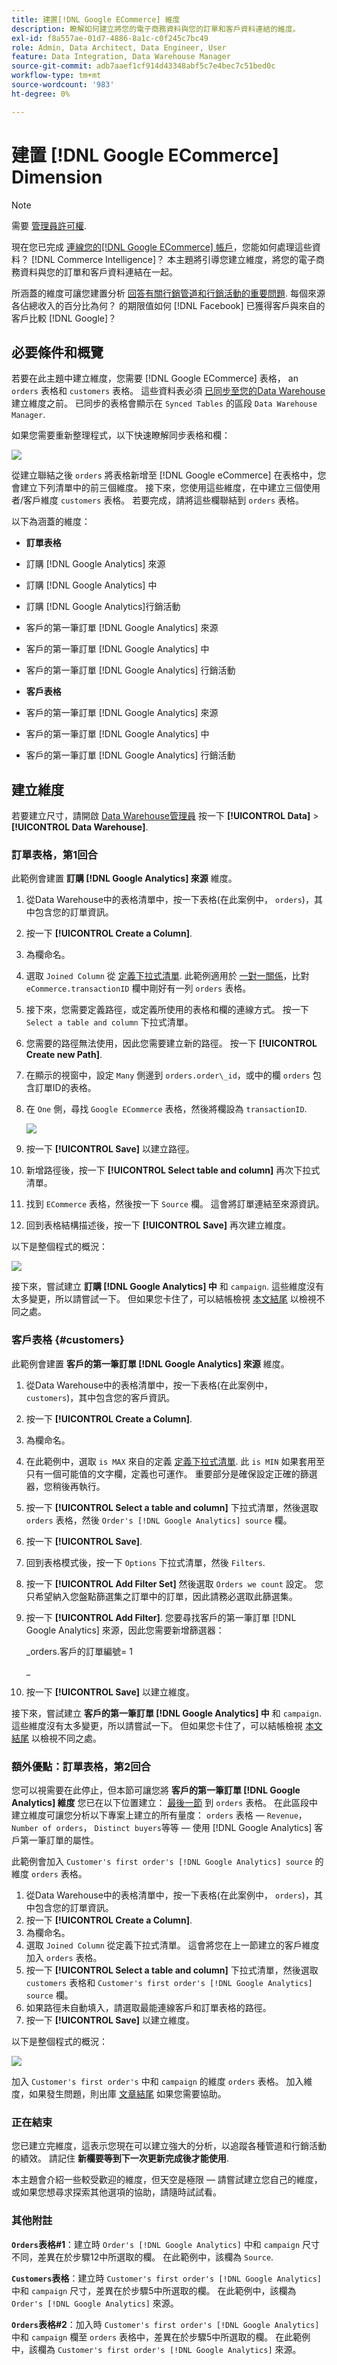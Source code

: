 ```yaml
---
title: 建置[!DNL Google ECommerce] 維度
description: 瞭解如何建立將您的電子商務資料與您的訂單和客戶資料連結的維度。
exl-id: f8a557ae-01d7-4886-8a1c-c0f245c7bc49
role: Admin, Data Architect, Data Engineer, User
feature: Data Integration, Data Warehouse Manager
source-git-commit: adb7aaef1cf914d43348abf5c7e4bec7c51bed0c
workflow-type: tm+mt
source-wordcount: '983'
ht-degree: 0%

---
```


# 建置 [!DNL Google ECommerce] Dimension

>[!NOTE]
>
>需要 [管理員許可權](../../administrator/user-management/user-management.md).

現在您已完成 [連線您的[!DNL Google ECommerce] 帳戶](../../data-analyst/importing-data/integrations/google-ecommerce.md)，您能如何處理這些資料？ [!DNL Commerce Intelligence]？ 本主題將引導您建立維度，將您的電子商務資料與您的訂單和客戶資料連結在一起。

所涵蓋的維度可讓您建置分析 [回答有關行銷管道和行銷活動的重要問題](../../data-analyst/analysis/most-value-source-channel.md). 每個來源各佔總收入的百分比為何？ 的期限值如何 [!DNL Facebook] 已獲得客戶與來自的客戶比較 [!DNL Google]？

## 必要條件和概覽

若要在此主題中建立維度，您需要 [!DNL Google ECommerce] 表格， an `orders` 表格和 `customers` 表格。 這些資料表必須 [已同步至您的Data Warehouse](../../data-analyst/data-warehouse-mgr/tour-dwm.md) 建立維度之前。 已同步的表格會顯示在 `Synced Tables` 的區段 `Data Warehouse Manager`.

如果您需要重新整理程式，以下快速瞭解同步表格和欄：

![](../../assets/Syncing_New_Columns.gif)

從建立聯結之後 `orders` 將表格新增至 [!DNL Google eCommerce] 在表格中，您會建立下列清單中的前三個維度。 接下來，您使用這些維度，在中建立三個使用者/客戶維度 `customers` 表格。 若要完成，請將這些欄聯結到 `orders` 表格。

以下為涵蓋的維度：

* **訂單表格**

* 訂購 [!DNL Google Analytics] 來源
* 訂購 [!DNL Google Analytics] 中
* 訂購 [!DNL Google Analytics]行銷活動
* 客戶的第一筆訂單 [!DNL Google Analytics] 來源
* 客戶的第一筆訂單 [!DNL Google Analytics] 中
* 客戶的第一筆訂單 [!DNL Google Analytics] 行銷活動

* **客戶表格**

* 客戶的第一筆訂單 [!DNL Google Analytics] 來源
* 客戶的第一筆訂單 [!DNL Google Analytics] 中
* 客戶的第一筆訂單 [!DNL Google Analytics] 行銷活動

## 建立維度

若要建立尺寸，請開啟 [Data Warehouse管理員](../data-warehouse-mgr/tour-dwm.md) 按一下 **[!UICONTROL Data]** > **[!UICONTROL Data Warehouse]**.

### 訂單表格，第1回合

此範例會建置 **訂購 [!DNL Google Analytics] 來源** 維度。

1. 從Data Warehouse中的表格清單中，按一下表格(在此案例中， `orders`)，其中包含您的訂單資訊。
1. 按一下 **[!UICONTROL Create a Column]**.
1. 為欄命名。
1. 選取 `Joined Column` 從 [定義下拉式清單](../data-warehouse-mgr/calc-column-types.md). 此範例適用於 [一對一關係](../data-warehouse-mgr/table-relationships.md)，比對 `eCommerce.transactionID` 欄中剛好有一列 `orders` 表格。
1. 接下來，您需要定義路徑，或定義所使用的表格和欄的連線方式。 按一下 `Select a table and column` 下拉式清單。
1. 您需要的路徑無法使用，因此您需要建立新的路徑。 按一下 **[!UICONTROL Create new Path]**.
1. 在顯示的視窗中，設定 `Many` 側邊到 `orders.order\_id`，或中的欄 `orders` 包含訂單ID的表格。
1. 在 `One` 側，尋找 `Google ECommerce` 表格，然後將欄設為 `transactionID`.

   ![](../../assets/google-ecommerce-table.png)

1. 按一下 **[!UICONTROL Save]** 以建立路徑。
1. 新增路徑後，按一下 **[!UICONTROL Select table and column]** 再次下拉式清單。
1. 找到 `ECommerce` 表格，然後按一下 `Source` 欄。 這會將訂單連結至來源資訊。
1. 回到表格結構描述後，按一下 **[!UICONTROL Save]** 再次建立維度。

以下是整個程式的概況：

![](../../assets/help_center.gif)

接下來，嘗試建立 **訂購 [!DNL Google Analytics] 中** 和 `campaign`. 這些維度沒有太多變更，所以請嘗試一下。 但如果您卡住了，可以結帳檢視 [本文結尾](#stuck) 以檢視不同之處。

### 客戶表格 {#customers}

此範例會建置 **客戶的第一筆訂單 [!DNL Google Analytics] 來源** 維度。

1. 從Data Warehouse中的表格清單中，按一下表格(在此案例中， `customers`)，其中包含您的客戶資訊。
1. 按一下 **[!UICONTROL Create a Column]**.
1. 為欄命名。
1. 在此範例中，選取 `is MAX` 來自的定義 [定義下拉式清單](../../data-analyst/data-warehouse-mgr/calc-column-types.md). 此 `is MIN` 如果套用至只有一個可能值的文字欄，定義也可運作。 重要部分是確保設定正確的篩選器，您稍後再執行。
1. 按一下 **[!UICONTROL Select a table and column]** 下拉式清單，然後選取 `orders` 表格，然後 `Order's [!DNL Google Analytics] source` 欄。
1. 按一下 **[!UICONTROL Save]**.
1. 回到表格模式後，按一下 `Options` 下拉式清單，然後 `Filters`.
1. 按一下 **[!UICONTROL Add Filter Set]** 然後選取 `Orders we count` 設定。 您只希望納入您盤點篩選集之訂單中的訂單，因此請務必選取此篩選集。
1. 按一下 **[!UICONTROL Add Filter]**. 您要尋找客戶的第一筆訂單 [!DNL Google Analytics] 來源，因此您需要新增篩選器：

   _orders.客戶的訂單編號= 1

   _
1. 按一下 **[!UICONTROL Save]** 以建立維度。

接下來，嘗試建立 **客戶的第一筆訂單 [!DNL Google Analytics] 中** 和 `campaign`. 這些維度沒有太多變更，所以請嘗試一下。 但如果您卡住了，可以結帳檢視 [本文結尾](#stuck) 以檢視不同之處。

### 額外優點：訂單表格，第2回合

您可以視需要在此停止，但本節可讓您將 **客戶的第一筆訂單 [!DNL Google Analytics] 維度** 您已在以下位置建立： [最後一節](#customers) 到 `orders` 表格。 在此區段中建立維度可讓您分析以下專案上建立的所有量度： `orders` 表格 —  `Revenue`， `Number of orders`， `Distinct buyers`等等 — 使用 [!DNL Google Analytics] 客戶第一筆訂單的屬性。

此範例會加入 `Customer's first order's [!DNL Google Analytics] source` 的維度 `orders` 表格。

1. 從Data Warehouse中的表格清單中，按一下表格(在此案例中， `orders`)，其中包含您的訂單資訊。
1. 按一下 **[!UICONTROL Create a Column]**.
1. 為欄命名。
1. 選取 `Joined Column` 從定義下拉式清單。 這會將您在上一節建立的客戶維度加入 `orders` 表格。
1. 按一下 **[!UICONTROL Select a table and column]** 下拉式清單，然後選取 `customers` 表格和 `Customer's first order's [!DNL Google Analytics] source` 欄。
1. 如果路徑未自動填入，請選取最能連線客戶和訂單表格的路徑。
1. 按一下 **[!UICONTROL Save]** 以建立維度。

以下是整個程式的概況：

![](../../assets/help_center2.gif)

加入 `Customer's first order's` 中和 `campaign` 的維度 `orders` 表格。 加入維度，如果發生問題，則出庫 [文章結尾](#stuck) 如果您需要協助。

### 正在結束

您已建立完維度，這表示您現在可以建立強大的分析，以追蹤各種管道和行銷活動的績效。 請記住 **新欄要等到下一次更新完成後才能使用**.

本主題會介紹一些較受歡迎的維度，但天空是極限 — 請嘗試建立您自己的維度，或如果您想尋求探索其他選項的協助，請隨時試試看。 

### 其他附註

**`Orders`表格#1**：建立時 `Order's [!DNL Google Analytics]` 中和 `campaign` 尺寸不同，差異在於步驟12中所選取的欄。 在此範例中，該欄為 `Source`.

**`Customers`表格**：建立時 `Customer's first order's [!DNL Google Analytics]` 中和 `campaign` 尺寸，差異在於步驟5中所選取的欄。 在此範例中，該欄為 `Order's [!DNL Google Analytics]` 來源。

**`Orders`表格#2**：加入時 `Customer's first order's [!DNL Google Analytics]` 中和 `campaign` 欄至 `orders` 表格中，差異在於步驟5中所選取的欄。 在此範例中，該欄為 `Customer's first order's [!DNL Google Analytics]` 來源。
